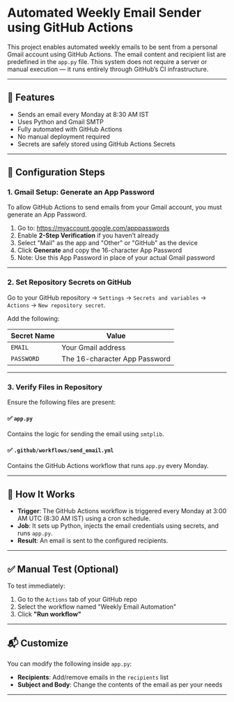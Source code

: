 # Automated Weekly Email Sender using GitHub Actions

This project enables automated weekly emails to be sent from a personal Gmail account using GitHub Actions. The email content and recipient list are predefined in the `app.py` file. This system does not require a server or manual execution — it runs entirely through GitHub’s CI infrastructure.

---

## 🚀 Features

- Sends an email every Monday at 8:30 AM IST
- Uses Python and Gmail SMTP
- Fully automated with GitHub Actions
- No manual deployment required
- Secrets are safely stored using GitHub Actions Secrets

---

## 🔧 Configuration Steps

### 1. Gmail Setup: Generate an App Password

To allow GitHub Actions to send emails from your Gmail account, you must generate an App Password.

1. Go to: https://myaccount.google.com/apppasswords  
2. Enable **2-Step Verification** if you haven’t already  
3. Select "Mail" as the app and "Other" or "GitHub" as the device  
4. Click **Generate** and copy the 16-character App Password  
5. Note: Use this App Password in place of your actual Gmail password

---

### 2. Set Repository Secrets on GitHub

Go to your GitHub repository → `Settings` → `Secrets and variables` → `Actions` → `New repository secret`.

Add the following:

| Secret Name | Value                         |
|-------------|-------------------------------|
| `EMAIL`     | Your Gmail address            |
| `PASSWORD`  | The 16-character App Password |

---

### 3. Verify Files in Repository

Ensure the following files are present:

#### ✅ `app.py`

Contains the logic for sending the email using `smtplib`.

#### ✅ `.github/workflows/send_email.yml`

Contains the GitHub Actions workflow that runs `app.py` every Monday.

---

## 📅 How It Works

- **Trigger**: The GitHub Actions workflow is triggered every Monday at 3:00 AM UTC (8:30 AM IST) using a cron schedule.
- **Job**: It sets up Python, injects the email credentials using secrets, and runs `app.py`.
- **Result**: An email is sent to the configured recipients.

---

## ✅ Manual Test (Optional)

To test immediately:

1. Go to the `Actions` tab of your GitHub repo  
2. Select the workflow named "Weekly Email Automation"  
3. Click **"Run workflow"**

---

## 📬 Customize

You can modify the following inside `app.py`:

- **Recipients**: Add/remove emails in the `recipients` list  
- **Subject and Body**: Change the contents of the email as per your needs

---
